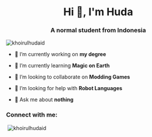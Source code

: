 <h1 align="center">Hi 👋, I'm Huda</h1>
<h3 align="center">A normal student from Indonesia</h3>

<p align="left"> <img src="https://komarev.com/ghpvc/?username=khoirulhudaid&label=Profile%20views&color=0e75b6&style=flat" alt="khoirulhudaid" /> </p>

- 🔭 I’m currently working on **my degree**

- 🌱 I’m currently learning **Magic on Earth**

- 👯 I’m looking to collaborate on **Modding Games**

- 🤝 I’m looking for help with **Robot Languages**

- 💬 Ask me about **nothing**

<h3 align="left">Connect with me:</h3>
<p align="left">
</p>

<p>&nbsp;<img align="center" src="https://github-readme-stats.vercel.app/api?username=khoirulhudaid&show_icons=true&locale=en" alt="khoirulhudaid" /></p>
